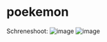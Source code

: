 # poekemon
Schreneshoot:
![image](https://user-images.githubusercontent.com/56035895/232344695-a4e37f4c-3f6f-4271-9614-def273e5c469.png)
![image](https://user-images.githubusercontent.com/56035895/232344708-2e1ceb10-ac48-4929-a785-39a510d182f1.png)
